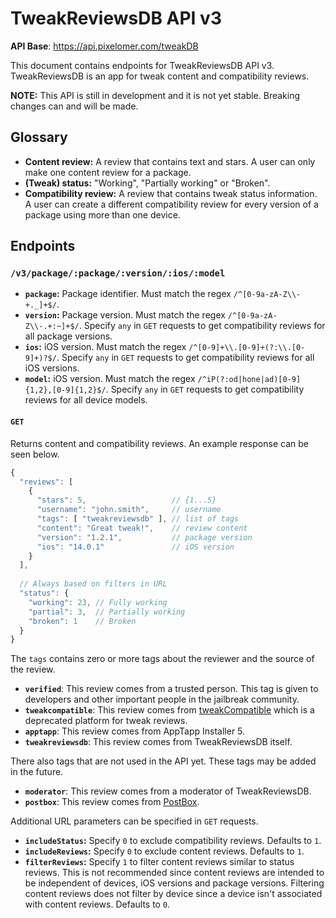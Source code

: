 # TweakReviewsDB API v3

**API Base**: https://api.pixelomer.com/tweakDB

This document contains endpoints for TweakReviewsDB API v3. TweakReviewsDB is an app for tweak content and compatibility reviews.

**NOTE:** This API is still in development and it is not yet stable. Breaking changes can and will be made.

## Glossary

- **Content review:** A review that contains text and stars. A user can only make one content review for a package.
- **(Tweak) status:** "Working", "Partially working" or "Broken".
- **Compatibility review:** A review that contains tweak status information. A user can create a different compatibility review for every version of a package using more than one device.

## Endpoints

### `/v3/package/:package/:version/:ios/:model`

- **`package`:** Package identifier. Must match the regex `/^[0-9a-zA-Z\\-+._]+$/`.
- **`version`:** Package version. Must match the regex `/^[0-9a-zA-Z\\-.+:~]+$/`. Specify `any` in `GET` requests to get compatibility reviews for all package versions.
- **`ios`:** iOS version. Must match the regex `/^[0-9]+\\.[0-9]+(?:\\.[0-9]+)?$/`. Specify `any` in `GET` requests to get compatibility reviews for all iOS versions.
- **`model`:** iOS version. Must match the regex `/^iP(?:od|hone|ad)[0-9]{1,2},[0-9]{1,2}$/`. Specify `any` in `GET` requests to get compatibility reviews for all device models.

#### `GET`

Returns content and compatibility reviews. An example response can be seen below.

```javascript
{
  "reviews": [
    {
      "stars": 5,                   // {1...5}
      "username": "john.smith",     // username
      "tags": [ "tweakreviewsdb" ], // list of tags
      "content": "Great tweak!",    // review content
      "version": "1.2.1",           // package version
      "ios": "14.0.1"               // iOS version
    }
  ],
  
  // Always based on filters in URL
  "status": {
    "working": 23, // Fully working
    "partial": 3,  // Partially working
    "broken": 1    // Broken
  }
}
```

The `tags` contains zero or more tags about the reviewer and the source of the review.
- **`verified`**: This review comes from a trusted person. This tag is given to developers and other important people in the jailbreak community.
- **`tweakcompatible`**: This review comes from [tweakCompatible](https://github.com/jlippold/tweakCompatible) which is a deprecated platform for tweak reviews.
- **`apptapp`**: This review comes from AppTapp Installer 5.
- **`tweakreviewsdb`**: This review comes from TweakReviewsDB itself.

There also tags that are not used in the API yet. These tags may be added in the future.
- **`moderator`**: This review comes from a moderator of TweakReviewsDB.
- **`postbox`**: This review comes from [PostBox](https://getpostbox.now.sh/).

Additional URL parameters can be specified in `GET` requests.
- **`includeStatus`:** Specify `0` to exclude compatibility reviews. Defaults to `1`.
- **`includeReviews`:** Specify `0` to exclude content reviews. Defaults to `1`.
- **`filterReviews`:** Specify `1` to filter content reviews similar to status reviews. This is not recommended since content reviews are intended to be independent of devices, iOS versions and package versions. Filtering content reviews does not filter by device since a device isn't associated with content reviews. Defaults to `0`.
